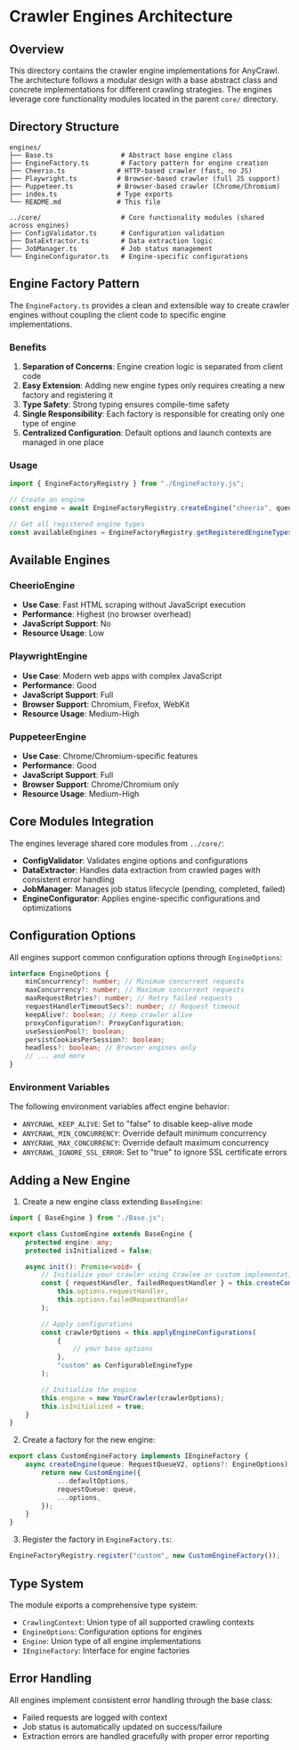 # Crawler Engines Architecture

## Overview

This directory contains the crawler engine implementations for AnyCrawl. The architecture follows a modular design with a base abstract class and concrete implementations for different crawling strategies. The engines leverage core functionality modules located in the parent `core/` directory.

## Directory Structure

```
engines/
├── Base.ts                 # Abstract base engine class
├── EngineFactory.ts        # Factory pattern for engine creation
├── Cheerio.ts             # HTTP-based crawler (fast, no JS)
├── Playwright.ts          # Browser-based crawler (full JS support)
├── Puppeteer.ts           # Browser-based crawler (Chrome/Chromium)
├── index.ts               # Type exports
└── README.md              # This file

../core/                    # Core functionality modules (shared across engines)
├── ConfigValidator.ts      # Configuration validation
├── DataExtractor.ts        # Data extraction logic
├── JobManager.ts           # Job status management
└── EngineConfigurator.ts   # Engine-specific configurations
```

## Engine Factory Pattern

The `EngineFactory.ts` provides a clean and extensible way to create crawler engines without coupling the client code to specific engine implementations.

### Benefits

1. **Separation of Concerns**: Engine creation logic is separated from client code
2. **Easy Extension**: Adding new engine types only requires creating a new factory and registering it
3. **Type Safety**: Strong typing ensures compile-time safety
4. **Single Responsibility**: Each factory is responsible for creating only one type of engine
5. **Centralized Configuration**: Default options and launch contexts are managed in one place

### Usage

```typescript
import { EngineFactoryRegistry } from "./EngineFactory.js";

// Create an engine
const engine = await EngineFactoryRegistry.createEngine("cheerio", queue, options);

// Get all registered engine types
const availableEngines = EngineFactoryRegistry.getRegisteredEngineTypes();
```

## Available Engines

### CheerioEngine

- **Use Case**: Fast HTML scraping without JavaScript execution
- **Performance**: Highest (no browser overhead)
- **JavaScript Support**: No
- **Resource Usage**: Low

### PlaywrightEngine

- **Use Case**: Modern web apps with complex JavaScript
- **Performance**: Good
- **JavaScript Support**: Full
- **Browser Support**: Chromium, Firefox, WebKit
- **Resource Usage**: Medium-High

### PuppeteerEngine

- **Use Case**: Chrome/Chromium-specific features
- **Performance**: Good
- **JavaScript Support**: Full
- **Browser Support**: Chrome/Chromium only
- **Resource Usage**: Medium-High

## Core Modules Integration

The engines leverage shared core modules from `../core/`:

- **ConfigValidator**: Validates engine options and configurations
- **DataExtractor**: Handles data extraction from crawled pages with consistent error handling
- **JobManager**: Manages job status lifecycle (pending, completed, failed)
- **EngineConfigurator**: Applies engine-specific configurations and optimizations

## Configuration Options

All engines support common configuration options through `EngineOptions`:

```typescript
interface EngineOptions {
    minConcurrency?: number; // Minimum concurrent requests
    maxConcurrency?: number; // Maximum concurrent requests
    maxRequestRetries?: number; // Retry failed requests
    requestHandlerTimeoutSecs?: number; // Request timeout
    keepAlive?: boolean; // Keep crawler alive
    proxyConfiguration?: ProxyConfiguration;
    useSessionPool?: boolean;
    persistCookiesPerSession?: boolean;
    headless?: boolean; // Browser engines only
    // ... and more
}
```

### Environment Variables

The following environment variables affect engine behavior:

- `ANYCRAWL_KEEP_ALIVE`: Set to "false" to disable keep-alive mode
- `ANYCRAWL_MIN_CONCURRENCY`: Override default minimum concurrency
- `ANYCRAWL_MAX_CONCURRENCY`: Override default maximum concurrency
- `ANYCRAWL_IGNORE_SSL_ERROR`: Set to "true" to ignore SSL certificate errors

## Adding a New Engine

1. Create a new engine class extending `BaseEngine`:

```typescript
import { BaseEngine } from "./Base.js";

export class CustomEngine extends BaseEngine {
    protected engine: any;
    protected isInitialized = false;

    async init(): Promise<void> {
        // Initialize your crawler using Crawlee or custom implementation
        const { requestHandler, failedRequestHandler } = this.createCommonHandlers(
            this.options.requestHandler,
            this.options.failedRequestHandler
        );

        // Apply configurations
        const crawlerOptions = this.applyEngineConfigurations(
            {
                // your base options
            },
            "custom" as ConfigurableEngineType
        );

        // Initialize the engine
        this.engine = new YourCrawler(crawlerOptions);
        this.isInitialized = true;
    }
}
```

2. Create a factory for the new engine:

```typescript
export class CustomEngineFactory implements IEngineFactory {
    async createEngine(queue: RequestQueueV2, options?: EngineOptions): Promise<CustomEngine> {
        return new CustomEngine({
            ...defaultOptions,
            requestQueue: queue,
            ...options,
        });
    }
}
```

3. Register the factory in `EngineFactory.ts`:

```typescript
EngineFactoryRegistry.register("custom", new CustomEngineFactory());
```

## Type System

The module exports a comprehensive type system:

- `CrawlingContext`: Union type of all supported crawling contexts
- `EngineOptions`: Configuration options for engines
- `Engine`: Union type of all engine implementations
- `IEngineFactory`: Interface for engine factories

## Error Handling

All engines implement consistent error handling through the base class:

- Failed requests are logged with context
- Job status is automatically updated on success/failure
- Extraction errors are handled gracefully with proper error reporting
